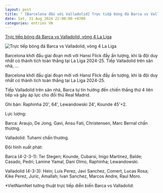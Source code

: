 ```yaml
---
layout: post
title: " [Barcelona đấu với Valladolid] Trực tiếp bóng đá Barca vs Valladolid, vòng 4 La Liga"
date: Sat, 31 Aug 2024 22:00:00 +0700
categories: entries VN
---
```

[Trực tiếp bóng đá Barca vs Valladolid, vòng 4 La Liga](https://vietnamnet.vn/truc-tiep-bong-da-barca-vs-valladolid-vong-4-la-liga-2317493.html)

![Trực tiếp bóng đá Barca vs Valladolid, vòng 4 La Liga](https://static-images.vnncdn.net/vps_images_publish/000001/000003/2024/8/31/truc-tiep-bong-da-barca-vs-valladolid-tiep-da-chien-thang-1710.jpg?width=0&s=dZch3XN7X7CI0NWhyN3e2A)

Barcelona khởi đầu giai đoạn mới với Hansi Flick đầy ấn tượng, khi là đội duy nhất có thành tích toàn thắng tại La Liga 2024-25. Tiếp Valladolid trên sân nhà, ...

Barcelona khởi đầu giai đoạn mới với Hansi Flick đầy ấn tượng, khi là đội duy nhất có thành tích toàn thắng tại La Liga 2024-25.

Tiếp Valladolid trên sân nhà, Barca tự tin hướng đến chiến thắng thứ 4 liên tiếp và gây áp lực cho đối thủ Real Madrid.

Ghi bàn: Raphinha 20', 64', Lewandowski 24', Kounde 45'+2.

Lực lượng:

Barca: Araujo, De Jong, Gavi, Ansu Fati, Christensen, Marc Bernal chấn thương.

Valladolid: Tuhami chấn thương.

Đội hình xuất phát:

Barca (4-2-3-1): Ter Stegen; Kounde, Cubarsi, Inigo Martinez, Balde; Casado, Pedri; Lamine Yamal, Dani Olmo, Raphinha; Lewandowski.

Valladolid (4-3-3): Hein; Luis Perez, Javi Sanchez, Comert, Lucas Rosa; Kike Perez, Juric, Amallah; Ivan Sanchez, Marcos Andre, Raul Moro.

*VietNamNet tường thuật trực tiếp diễn biến Barca vs Valladolid:

